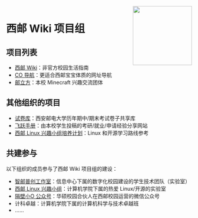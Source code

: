 <img src="https://wiki.cooo.site/logo.svg" align="right" height="160" />

# 西邮 Wiki 项目组

## 项目列表

- [西邮 Wiki](https://wiki.cooo.site)：非官方校园生活指南
- [CO 导航](https://cooo.site)：更适合西邮宝宝体质的网址导航
- [邮立方](https://cop.cooo.site/)：本校 Minecraft 兴趣交流团体

## 其他组织的项目

- [试卷库](https://github.com/JiaHuann/XUPT-Exam-Collection)：西安邮电大学历年期中/期末考试卷子共享库
- [飞跃手册](https://xuptflying.github.io/xupt-flying.github.io/#/)：由本校学生投稿的考研/就业/申请经验分享网站
- [西邮 Linux 兴趣小组培养计划](https://plan.xiyoulinux.com/)：Linux 和开源学习路线参考

## 共建参与

以下组织的成员参与了西邮 Wiki 项目组的建设：

- [智邮普创工作室](https://zypc.xupt.edu.cn/)：信息中心下属的数字化校园建设的学生技术团队（实验室）
- [西邮 Linux 兴趣小组](https://www.xiyoulinux.com/)：计算机学院下属的热爱 Linux/开源的实验室
- [隔壁小O 公众号](https://mp.weixin.qq.com/s/CZR_d2SmltiZyl-oCz3zhA)：华硕校园合伙人在西邮校园运营的微信公众号
- 计科卓越：计算机学院下属的计算机科学与技术卓越班
- ……
<!-- - [移动应用开发实验室](https://mobile.xupt.edu.cn/)：计算机学院下属的专注移动应用开发的实验室 -->
